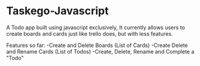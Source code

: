 # Taskego-Javascript
A Todo app built using javascript exclusively, It currently allows users to create boards and cards just like trello does, but with less features.

Features so far:
-Create and Delete Boards (List of Cards)
-Create Delete and Rename Cards (List of Todos)
-Create, Delete, Rename and Complete a "Todo"
